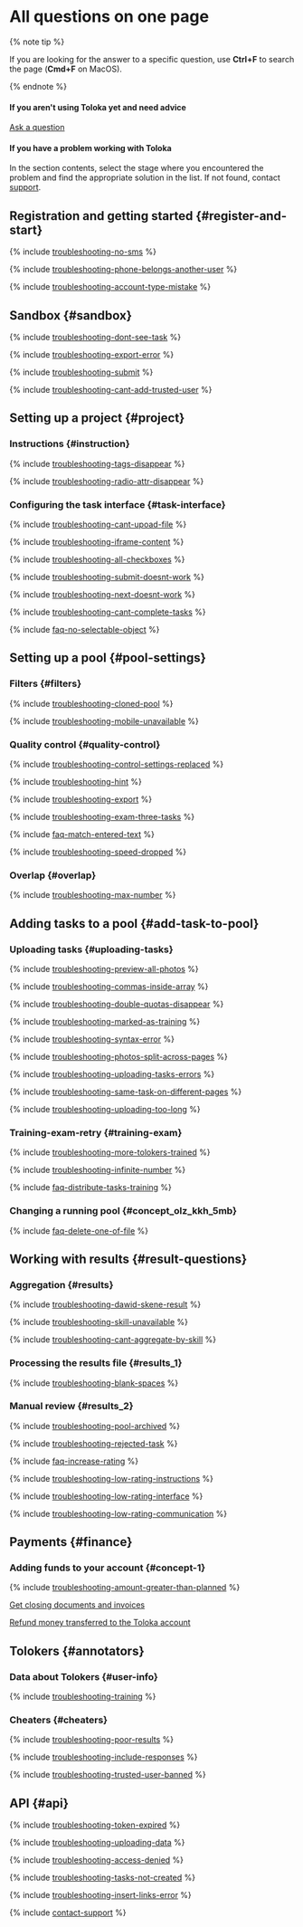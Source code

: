 # All questions on one page

{% note tip %}

If you are looking for the answer to a specific question, use **Ctrl+F** to search the page (**Cmd+F** on MacOS).

{% endnote %}

#### If you aren't using Toloka yet and need advice

[Ask a question](support.md)

#### If you have a problem working with Toloka

In the section contents, select the stage where you encountered the problem and find the appropriate solution in the list. If not found, contact [support](support.md).

## Registration and getting started {#register-and-start}

{% include [troubleshooting-no-sms](../_includes/troubleshooting/register-and-start/no-sms.md) %}

{% include [troubleshooting-phone-belongs-another-user](../_includes/troubleshooting/register-and-start/phone-belongs-another-user.md) %}

{% include [troubleshooting-account-type-mistake](../_includes/troubleshooting/register-and-start/account-type-mistake.md) %}

## Sandbox {#sandbox}

{% include [troubleshooting-dont-see-task](../_includes/troubleshooting/sandbox/dont-see-task.md) %}

{% include [troubleshooting-export-error](../_includes/troubleshooting/sandbox/export-error.md) %}

{% include [troubleshooting-submit](../_includes/troubleshooting/sandbox/submit.md) %}

{% include [troubleshooting-cant-add-trusted-user](../_includes/troubleshooting/sandbox/cant-add-trusted-user.md) %}

## Setting up a project {#project}

### Instructions {#instruction}

{% include [troubleshooting-tags-disappear](../_includes/troubleshooting/project-settings/tags-disappear.md) %}

{% include [troubleshooting-radio-attr-disappear](../_includes/troubleshooting/project-settings/radio-attr-disappear.md) %}

### Configuring the task interface {#task-interface}

{% include [troubleshooting-cant-upoad-file](../_includes/troubleshooting/project-settings/cant-upoad-file.md) %}

{% include [troubleshooting-iframe-content](../_includes/troubleshooting/project-settings/iframe-content.md) %}

{% include [troubleshooting-all-checkboxes](../_includes/troubleshooting/project-settings/all-checkboxes.md) %}

{% include [troubleshooting-submit-doesnt-work](../_includes/troubleshooting/project-settings/submit-doesnt-work.md) %}

{% include [troubleshooting-next-doesnt-work](../_includes/troubleshooting/project-settings/next-doesnt-work.md) %}

{% include [troubleshooting-cant-complete-tasks](../_includes/troubleshooting/project-settings/cant-complete-tasks.md) %}

{% include [faq-no-selectable-object](../_includes/faq/project-settings/no-selectable-object.md) %}

## Setting up a pool {#pool-settings}

### Filters {#filters}

{% include [troubleshooting-cloned-pool](../_includes/troubleshooting/pool-setup/cloned-pool.md) %}

{% include [troubleshooting-mobile-unavailable](../_includes/troubleshooting/pool-setup/mobile-unavailable.md) %}

### Quality control {#quality-control}

{% include [troubleshooting-control-settings-replaced](../_includes/troubleshooting/pool-setup/control-settings-replaced.md) %}

{% include [troubleshooting-hint](../_includes/troubleshooting/pool-setup/hint.md) %}

{% include [troubleshooting-export](../_includes/troubleshooting/pool-setup/export.md) %}

{% include [troubleshooting-exam-three-tasks](../_includes/troubleshooting/pool-setup/exam-three-tasks.md) %}

{% include [faq-match-entered-text](../_includes/faq/pool-setup/match-entered-text.md) %}

{% include [troubleshooting-speed-dropped](../_includes/troubleshooting/pool-setup/speed-dropped.md) %}

### Overlap {#overlap}

{% include [troubleshooting-max-number](../_includes/troubleshooting/pool-setup/max-number.md) %}

## Adding tasks to a pool {#add-task-to-pool}

### Uploading tasks {#uploading-tasks}

{% include [troubleshooting-preview-all-photos](../_includes/troubleshooting/adding-tasks-to-the-pool/preview-all-photos.md) %}

{% include [troubleshooting-commas-inside-array](../_includes/troubleshooting/adding-tasks-to-the-pool/commas-inside-array.md) %}

{% include [troubleshooting-double-quotas-disappear](../_includes/troubleshooting/adding-tasks-to-the-pool/double-quotas-disappear.md) %}

{% include [troubleshooting-marked-as-training](../_includes/troubleshooting/adding-tasks-to-the-pool/marked-as-training.md) %}

{% include [troubleshooting-syntax-error](../_includes/troubleshooting/adding-tasks-to-the-pool/syntax-error.md) %}

{% include [troubleshooting-photos-split-across-pages](../_includes/troubleshooting/adding-tasks-to-the-pool/photos-split-across-pages.md) %}

{% include [troubleshooting-uploading-tasks-errors](../_includes/troubleshooting/adding-tasks-to-the-pool/uploading-tasks-errors.md) %}

{% include [troubleshooting-same-task-on-different-pages](../_includes/troubleshooting/adding-tasks-to-the-pool/same-task-on-different-pages.md) %}

{% include [troubleshooting-uploading-too-long](../_includes/troubleshooting/adding-tasks-to-the-pool/uploading-too-long.md) %}

### Training-exam-retry {#training-exam}

{% include [troubleshooting-more-tolokers-trained](../_includes/troubleshooting/adding-tasks-to-the-pool/more-tolokers-trained.md) %}

{% include [troubleshooting-infinite-number](../_includes/troubleshooting/adding-tasks-to-the-pool/infinite-number.md) %}

{% include [faq-distribute-tasks-training](../_includes/faq/adding-tasks-to-the-pool/distribute-tasks-training.md) %}

### Changing a running pool {#concept_olz_kkh_5mb}

{% include [faq-delete-one-of-file](../_includes/faq/adding-tasks-to-the-pool/delete-one-of-file.md) %}

## Working with results {#result-questions}

### Aggregation {#results}

{% include [troubleshooting-dawid-skene-result](../_includes/troubleshooting/result-questions/dawid-skene-result.md) %}

{% include [troubleshooting-skill-unavailable](../_includes/troubleshooting/result-questions/skill-unavailable.md) %}

{% include [troubleshooting-cant-aggregate-by-skill](../_includes/troubleshooting/result-questions/cant-aggregate-by-skill.md) %}

### Processing the results file {#results_1}

{% include [troubleshooting-blank-spaces](../_includes/troubleshooting/result-questions/blank-spaces.md) %}

### Manual review {#results_2}

{% include [troubleshooting-pool-archived](../_includes/troubleshooting/result-questions/pool-archived.md) %}

{% include [troubleshooting-rejected-task](../_includes/troubleshooting/result-questions/rejected-task.md) %}

{% include [faq-increase-rating](../_includes/faq/result-questions/increase-rating.md) %}

{% include [troubleshooting-low-rating-instructions](../_includes/troubleshooting/result-questions/low-rating-instructions.md) %}

{% include [troubleshooting-low-rating-interface](../_includes/troubleshooting/result-questions/low-rating-interface.md) %}

{% include [troubleshooting-low-rating-communication](../_includes/troubleshooting/result-questions/low-rating-communication.md) %}

## Payments {#finance}

### Adding funds to your account {#concept-1}

{% include [troubleshooting-amount-greater-than-planned](../_includes/troubleshooting/finance/amount-greater-than-planned.md) %}

[Get closing documents and invoices](support.md)

[Refund money transferred to the Toloka account](../troubleshooting/support.md)

## Tolokers {#annotators}

### Data about Tolokers {#user-info}

{% include [troubleshooting-training](../_includes/troubleshooting/users/training.md) %}

### Cheaters {#cheaters}

{% include [troubleshooting-poor-results](../_includes/troubleshooting/users/poor-results.md) %}

{% include [troubleshooting-include-responses](../_includes/troubleshooting/users/include-responses.md) %}

{% include [troubleshooting-trusted-user-banned](../_includes/troubleshooting/users/trusted-user-banned.md) %}

## API {#api}

{% include [troubleshooting-token-expired](../_includes/troubleshooting/api/token-expired.md) %}

{% include [troubleshooting-uploading-data](../_includes/troubleshooting/api/uploading-data.md) %}

{% include [troubleshooting-access-denied](../_includes/troubleshooting/api/access-denied.md) %}

{% include [troubleshooting-tasks-not-created](../_includes/troubleshooting/api/tasks-not-created.md) %}

{% include [troubleshooting-insert-links-error](../_includes/troubleshooting/api/insert-links-error.md) %}

{% include [contact-support](../_includes/contact-support.md) %}